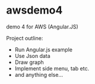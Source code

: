 # awsdemo4
demo 4 for AWS (Angular.JS)

Project outline:
- Run Angular.js example
- Use Json data
- Draw graph 
- Implement side menu, tab etc.
- and anything else...
